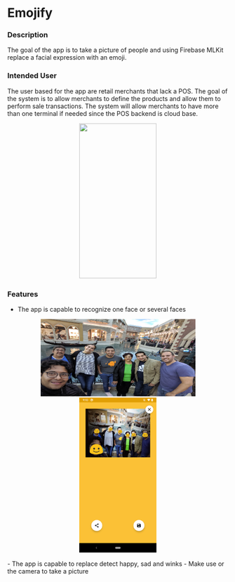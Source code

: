 # Emojify

### Description
The goal of the app is to take a picture of people and using Firebase MLKit replace a facial 
expression with an emoji.

### Intended User
The user based for the app are retail merchants that lack a POS. The goal of the system is to allow 
merchants to define the products and allow them to perform sale transactions. The system will allow 
merchants to have more than one terminal if needed since the POS backend is cloud base.

<p align="center">
    <img src="/images/demo_single_face.gif " alt="" data-canonical-src="/images/demo_single_face.gif " width="176" height="353" />
</p>

### Features
- The app is capable to recognize one face or several faces
<p align="center">
    <img src="/images/multiple_faces.jpg" alt="" data-canonical-src="/images/multiple_faces.jpg" width="353" height="176" />
    <img src="/images/multiple_faces.png" alt="" data-canonical-src="/images/multiple_faces.png" width="176" height="353" />
</p>
- The app is capable to replace detect happy, sad and winks
- Make use or the camera to take a picture
